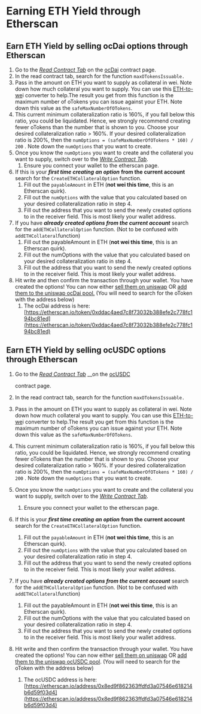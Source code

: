 # Earning ETH Yield through Etherscan

##  Earn ETH Yield by selling ocDai options through Etherscan

1. Go to the [_Read Contract Tab_](https://etherscan.io/address/0xddac4aed7c8f73032b388efe2c778fc194bc81ed#readContract) on the [ocDai](https://etherscan.io/address/0xddac4aed7c8f73032b388efe2c778fc194bc81ed) contract page.
2. In the read contract tab, search for the function `maxOTokensIssuable.`
3.  Pass in the amount on ETH you want to supply as collateral in wei. Note down how much collateral you want to supply. You can use this [ETH-to-we](http://eth-converter.com/)i converter to help.The result you get from this function is the maximum number of oTokens you can issue against your ETH. Note down this value as the `safeMaxNumberOfOTokens`.
4. This current minimum collateralization ratio is 160%, if you fall below this ratio, you could be liquidated. Hence, we strongly recommend creating fewer oTokens than the number that is shown to you. Choose your desired collateralization ratio &gt; 160%. If your desired collateralization ratio is 200%, then the `numOptions = (safeMaxNumberOfOTokens * 160) / 200` . Note down the `numOptions` that you want to create. 
5. Once you know the `numOptions` you want to create and the collateral you want to supply, switch over to the [_Write Contract Tab_](https://etherscan.io/address/0xddac4aed7c8f73032b388efe2c778fc194bc81ed#writeContract).
   1. Ensure you connect your wallet to the etherscan page. 
6. If this is your _**first time creating**_ _**an option**_ **from the current account** search for the `CreateETHCollateralOption` function. 
   1. Fill out the `payableAmount` in ETH \(**not wei this time**, this is an Etherscan quirk\). 
   2. Fill out the `numOptions` with the value that you calculated based on your desired collateralization ratio in step 4.
   3. Fill out the address that you want to send the newly created options to in the receiver field. This is most likely your wallet address. 
7. If you have _**already created options from the current account**_ search for the `addETHCollateralOption` function. \(Not to be confused with `addETHCollateral`function\)
   1. Fill out the payableAmount in ETH \(**not wei this time**, this is an Etherscan quirk\). 
   2. Fill out the numOptions with the value that you calculated based on your desired collateralization ratio in step 4. 
   3. Fill out the address that you want to send the newly created options to in the receiver field. This is most likely your wallet address. 
8. Hit write and then confirm the transaction through your wallet. You have created the options! You can now either [sell them on uniswap](https://uniswap.exchange/) OR [add them to the uniswap ocDai pool.](https://uniswap.exchange/add-liquidity) \(You will need to search for the oToken with the address below\)
   1. The ocDai address is here: [https://etherscan.io/token/0xddac4aed7c8f73032b388efe2c778fc194bc81ed](https://etherscan.io/token/0xddac4aed7c8f73032b388efe2c778fc194bc81ed)

## Earn ETH Yield by selling ocUSDC options through Etherscan

1. Go to the [_Read Contract Tab_](https://etherscan.io/address/0x8ed9f862363ffdfd3a07546e618214b6d59f03d4#readContract) __on the [ocUSDC ](https://etherscan.io/address/0x8ed9f862363ffdfd3a07546e618214b6d59f03d4)

    contract page.

2. In the read contract tab, search for the function `maxOTokensIssuable.`
3.  Pass in the amount on ETH you want to supply as collateral in wei. Note down how much collateral you want to supply. You can use this [ETH-to-we](http://eth-converter.com/)i converter to help.The result you get from this function is the maximum number of oTokens you can issue against your ETH. Note down this value as the `safeMaxNumberOfOTokens`.
4. This current minimum collateralization ratio is 160%, if you fall below this ratio, you could be liquidated. Hence, we strongly recommend creating fewer oTokens than the number that is shown to you. Choose your desired collateralization ratio &gt; 160%. If your desired collateralization ratio is 200%, then the `numOptions = (safeMaxNumberOfOTokens * 160) / 200` . Note down the `numOptions` that you want to create. 
5. Once you know the `numOptions` you want to create and the collateral you want to supply, switch over to the [_Write Contract Tab_](https://etherscan.io/address/0xddac4aed7c8f73032b388efe2c778fc194bc81ed#writeContract).
   1. Ensure you connect your wallet to the etherscan page. 
6. If this is your _**first time creating**_ _**an option**_ **from the current account** search for the `CreateETHCollateralOption` function. 
   1. Fill out the `payableAmount` in ETH \(**not wei this time**, this is an Etherscan quirk\). 
   2. Fill out the `numOptions` with the value that you calculated based on your desired collateralization ratio in step 4.
   3. Fill out the address that you want to send the newly created options to in the receiver field. This is most likely your wallet address. 
7. If you have _**already created options from the current account**_ search for the `addETHCollateralOption` function. \(Not to be confused with `addETHCollateral`function\)
   1. Fill out the payableAmount in ETH \(**not wei this time**, this is an Etherscan quirk\). 
   2. Fill out the numOptions with the value that you calculated based on your desired collateralization ratio in step 4. 
   3. Fill out the address that you want to send the newly created options to in the receiver field. This is most likely your wallet address. 
8. Hit write and then confirm the transaction through your wallet. You have created the options! You can now either [sell them on uniswap](https://uniswap.exchange/) OR  [add them to the uniswap ocUSDC pool](https://uniswap.exchange/add-liquidity). \(You will need to search for the oToken with the address below\)
   1. The ocUSDC address is here:[https://etherscan.io/address/0x8ed9f862363ffdfd3a07546e618214b6d59f03d4](https://etherscan.io/address/0x8ed9f862363ffdfd3a07546e618214b6d59f03d4)

